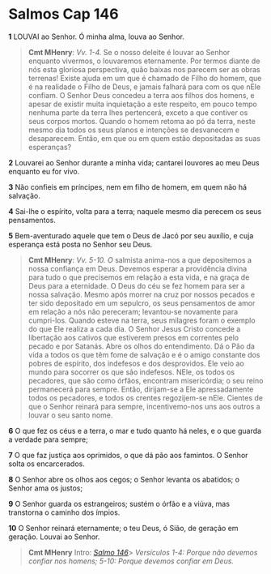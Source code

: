 # Salmos Cap 146

**1** 	LOUVAI ao Senhor. Ó minha alma, louva ao Senhor.

> **Cmt MHenry**: *Vv. 1-4.* Se o nosso deleite é louvar ao Senhor enquanto vivermos, o louvaremos eternamente. Por termos diante de nós esta gloriosa perspectiva, quão baixas nos parecem ser as obras terrenas! Existe ajuda em um que é chamado de Filho do homem, que é na realidade o Filho de Deus, e jamais falhará para com os que nEle confiam. O Senhor Deus concedeu a terra aos filhos dos homens, e apesar de existir muita inquietação a este respeito, em pouco tempo nenhuma parte da terra lhes pertencerá, exceto a que contiver os seus corpos mortos. Quando o homem retoma ao pó da terra, neste mesmo dia todos os seus planos e intenções se desvanecem e desaparecem. Então, em que ou em quem estão depositadas as suas esperanças?

**2** 	Louvarei ao Senhor durante a minha vida; cantarei louvores ao meu Deus enquanto eu for vivo.

**3** 	Não confieis em príncipes, nem em filho de homem, em quem não há salvação.

**4** 	Sai-lhe o espírito, volta para a terra; naquele mesmo dia perecem os seus pensamentos.

**5** 	Bem-aventurado aquele que tem o Deus de Jacó por seu auxílio, e cuja esperança está posta no Senhor seu Deus.

> **Cmt MHenry**: *Vv. 5-10. O* salmista anima-nos a que depositemos a nossa confiança em Deus. Devemos esperar a providência divina para tudo o que precisemos em relação a esta vida, e na graça de Deus para a eternidade. O Deus do céu se fez homem para ser a nossa salvação. Mesmo após morrer na cruz por nossos pecados e ter sido depositado em um sepulcro, os seus pensamentos de amor em relação a nós não pereceram; levantou-se novamente para cumpri-los. Quando esteve na terra, seus milagres foram o exemplo do que Ele realiza a cada dia. O Senhor Jesus Cristo concede a libertação aos cativos que estiverem presos em correntes pelo pecado e por Satanás. Abre os olhos do entendimento. Dá o Pão da vida a todos os que têm fome de salvação e é o amigo constante dos pobres de espírito, dos indefesos e dos desprovidos. Ele veio ao mundo para socorrer os que são indefesos. NEle, os todos os pecadores, que são como órfãos, encontram misericórdia; o seu reino permanecerá para sempre. Então, dirijam-se a Ele apressadamente todos os pecadores, e todos os crentes regozijem-se nEle. Cientes de que o Senhor reinará para sempre, incentivemo-nos uns aos outros a louvar o seu santo nome.

**6** 	O que fez os céus e a terra, o mar e tudo quanto há neles, e o que guarda a verdade para sempre;

**7** 	O que faz justiça aos oprimidos, o que dá pão aos famintos. O Senhor solta os encarcerados.

**8** 	O Senhor abre os olhos aos cegos; o Senhor levanta os abatidos; o Senhor ama os justos;

**9** 	O Senhor guarda os estrangeiros; sustém o órfão e a viúva, mas transtorna o caminho dos ímpios.

**10** 	O Senhor reinará eternamente; o teu Deus, ó Sião, de geração em geração. Louvai ao Senhor.


> **Cmt MHenry** Intro: *[Salmo 146](../19A-Sl/146.md#0)*> *Versículos 1-4: Porque não devemos confiar nos homens; 5-10: Porque devemos confiar em Deus.*